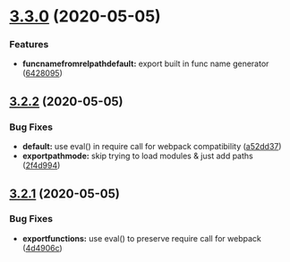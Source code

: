 # [3.3.0](https://github.com/gramstr/better-firebase-functions/compare/v3.2.2...v3.3.0) (2020-05-05)


### Features

* **funcnamefromrelpathdefault:** export built in func name generator ([6428095](https://github.com/gramstr/better-firebase-functions/commit/6428095da7c9889918df3f2cbbd6109476aff595))

## [3.2.2](https://github.com/gramstr/better-firebase-functions/compare/v3.2.1...v3.2.2) (2020-05-05)


### Bug Fixes

* **default:** use eval() in require call for webpack compatibility ([a52dd37](https://github.com/gramstr/better-firebase-functions/commit/a52dd375e0581f8f942ee58e063534270f92dc15))
* **exportpathmode:** skip trying to load modules & just add paths ([2f4d994](https://github.com/gramstr/better-firebase-functions/commit/2f4d9942833d0b9c2fb680447f73585336ecb5cd))

## [3.2.1](https://github.com/gramstr/better-firebase-functions/compare/v3.2.0...v3.2.1) (2020-05-05)


### Bug Fixes

* **exportfunctions:** use eval() to preserve require call for webpack ([4d4906c](https://github.com/gramstr/better-firebase-functions/commit/4d4906c65e0308cfd49c2427cb8dd39ede0b5891))
